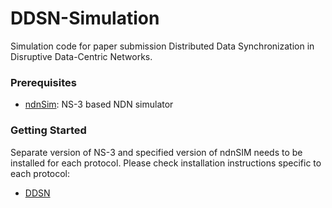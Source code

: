 # DDSN-Simulation
Simulation code for paper submission Distributed Data Synchronization in Disruptive Data-Centric Networks.

### Prerequisites

* [ndnSim](https://ndnsim.net/current/): NS-3 based NDN simulator

### Getting Started

Separate version of NS-3 and specified version of ndnSIM needs to be installed for each protocol. Please check installation instructions specific to each protocol:

* [DDSN](DDSN/README.md)